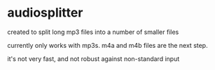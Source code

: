 # audiosplitter

created to split long mp3 files into a number of smaller files

currently only works with mp3s. m4a and m4b files are the next step.

it's not very fast, and not robust against non-standard input

